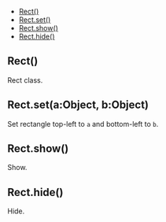   - [Rect()](#rect)
  - [Rect.set()](#rectsetaobjectbobject)
  - [Rect.show()](#rectshow)
  - [Rect.hide()](#recthide)

## Rect()

  Rect class.

## Rect.set(a:Object, b:Object)

  Set rectangle top-left to `a` and
  bottom-left to `b`.

## Rect.show()

  Show.

## Rect.hide()

  Hide.

